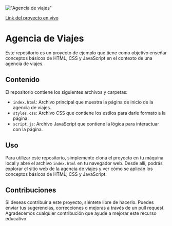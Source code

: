 !["Agencia de viajes"](https://res.cloudinary.com/dh6ipg8bj/image/upload/v1725631713/clases-ensenanza/Captura_mxlctx.jpg)


[Link del proyecto en vivo ](https://josegermanx.github.io/agencia-de-viajes/)
# Agencia de Viajes

Este repositorio es un proyecto de ejemplo que tiene como objetivo enseñar conceptos básicos de HTML, CSS y JavaScript en el contexto de una agencia de viajes.

## Contenido

El repositorio contiene los siguientes archivos y carpetas:

- `index.html`: Archivo principal que muestra la página de inicio de la agencia de viajes.
- `styles.css`: Archivo CSS que contiene los estilos para darle formato a la página.
- `script.js`: Archivo JavaScript que contiene la lógica para interactuar con la página.

## Uso

Para utilizar este repositorio, simplemente clona el proyecto en tu máquina local y abre el archivo `index.html` en tu navegador web. Desde allí, podrás explorar el sitio web de la agencia de viajes y ver cómo se aplican los conceptos básicos de HTML, CSS y JavaScript.

## Contribuciones

Si deseas contribuir a este proyecto, siéntete libre de hacerlo. Puedes enviar tus sugerencias, correcciones o mejoras a través de un pull request. Agradecemos cualquier contribución que ayude a mejorar este recurso educativo.